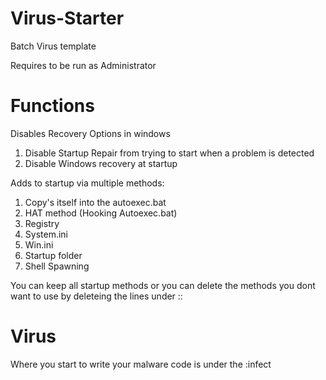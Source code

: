 # Virus-Starter
Batch Virus template

Requires to be run as Administrator

# Functions
Disables Recovery Options in windows
  1. Disable Startup Repair from trying to start when a problem is detected
  2. Disable Windows recovery at startup

Adds to startup via multiple methods:
  1. Copy's itself into the autoexec.bat 
  2. HAT method (Hooking Autoexec.bat)
  3. Registry
  4. System.ini
  5. Win.ini
  6. Startup folder
  7. Shell Spawning

You can keep all startup methods or you can delete the methods you dont want to use by deleteing the lines under ::<method>

# Virus
Where you start to write your malware code is under the :infect
